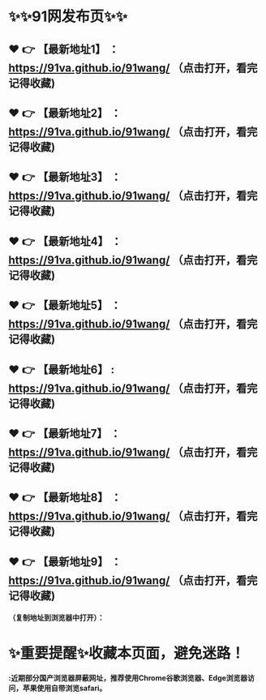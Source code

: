 # :sparkles::sparkles:91网发布页:sparkles::sparkles:

 :heart: :point_right: 【最新地址1】 ：https://91va.github.io/91wang/   （点击打开，看完记得收藏)
 ------
 :heart: :point_right: 【最新地址2】 ：https://91va.github.io/91wang/   （点击打开，看完记得收藏)
 ------
 :heart: :point_right: 【最新地址3】 ：https://91va.github.io/91wang/   （点击打开，看完记得收藏)
 ------
 :heart: :point_right: 【最新地址4】 ：https://91va.github.io/91wang/   （点击打开，看完记得收藏)
 ------
 :heart: :point_right: 【最新地址5】 ：https://91va.github.io/91wang/   （点击打开，看完记得收藏)
 ------
 :heart: :point_right: 【最新地址6】 : https://91va.github.io/91wang/   （点击打开，看完记得收藏)
 ------
 :heart: :point_right: 【最新地址7】 ：https://91va.github.io/91wang/   （点击打开，看完记得收藏)
 ------
 :heart: :point_right: 【最新地址8】 ：https://91va.github.io/91wang/   （点击打开，看完记得收藏)
 ------
 :heart: :point_right: 【最新地址9】 ：https://91va.github.io/91wang/   （点击打开，看完记得收藏)
  ------

  
#### （复制地址到浏览器中打开）：
# :sparkles:重要提醒:sparkles:收藏本页面，避免迷路！
#### :近期部分国产浏览器屏蔽网址，推荐使用Chrome谷歌浏览器、Edge浏览器访问，苹果使用自带浏览safari。
